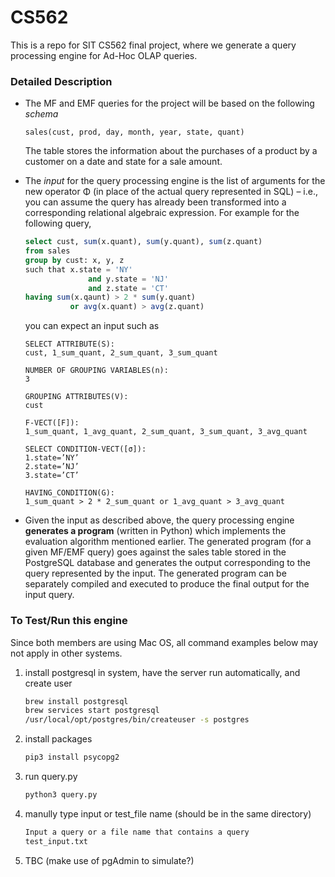# CS562

This is a repo for SIT CS562 final project, where we generate a query processing engine for Ad-Hoc OLAP queries.



### Detailed Description

- The MF and EMF queries for the project will be based on the following *schema*

  ```
  sales(cust, prod, day, month, year, state, quant)
  ```

  The table stores the information about the purchases of a product by a customer on a date and state for a sale amount.

- The *input* for the query processing engine is the list of arguments for the new operator Φ (in place of the actual query represented in SQL) – i.e., you can assume the query has already been transformed into a corresponding relational algebraic expression. For example for the following query,

  ```sql
  select cust, sum(x.quant), sum(y.quant), sum(z.quant)
  from sales
  group by cust: x, y, z
  such that x.state = 'NY'
  				and y.state = 'NJ'
  				and z.state = 'CT'
  having sum(x.qaunt) > 2 * sum(y.quant) 
  			or avg(x.quant) > avg(z.quant)
  ```

  you can expect an input such as

  ```
  SELECT ATTRIBUTE(S):
  cust, 1_sum_quant, 2_sum_quant, 3_sum_quant
  
  NUMBER OF GROUPING VARIABLES(n):
  3
  
  GROUPING ATTRIBUTES(V):
  cust
  
  F-VECT([F]):
  1_sum_quant, 1_avg_quant, 2_sum_quant, 3_sum_quant, 3_avg_quant
  
  SELECT CONDITION-VECT([σ]):
  1.state=’NY’
  2.state=’NJ’
  3.state=’CT’ 
  
  HAVING_CONDITION(G):
  1_sum_quant > 2 * 2_sum_quant or 1_avg_quant > 3_avg_quant
  ```

- Given the input as described above, the query processing engine **generates a program** (written in Python) which implements the evaluation algorithm mentioned earlier. The generated program (for a given MF/EMF query) goes against the sales table stored in the PostgreSQL database and generates the output corresponding to the query represented by the input. The generated program can be separately compiled and executed to produce the final output for the input query.



### To Test/Run this engine

Since both members are using Mac OS, all command examples below may not apply in other systems.

1. install postgresql in system, have the server run automatically, and create user 

   ```bash
   brew install postgresql
   brew services start postgresql
   /usr/local/opt/postgres/bin/createuser -s postgres
   ```

2. install packages

   ```bash
   pip3 install psycopg2
   ```

3. run query.py

   ```bash
   python3 query.py
   ```

4. manully type input or test_file name (should be in the same directory)

   ```bash
   Input a query or a file name that contains a query
   test_input.txt
   ```

5. TBC (make use of pgAdmin to simulate?)



 